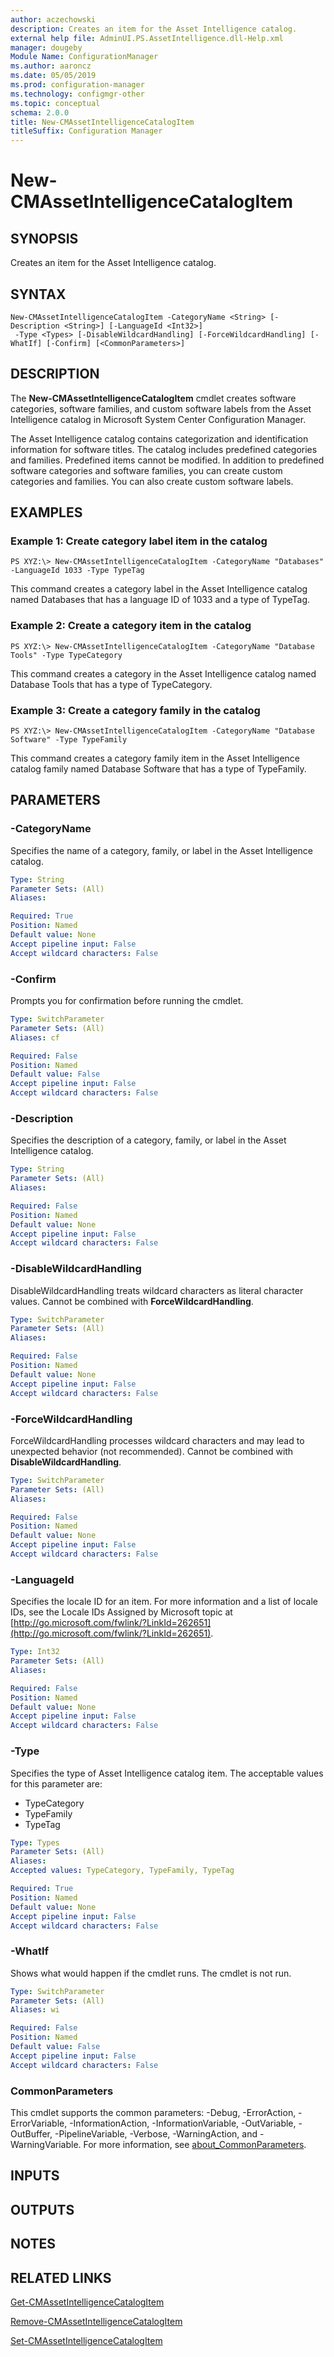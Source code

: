 ```yaml
---
author: aczechowski
description: Creates an item for the Asset Intelligence catalog.
external help file: AdminUI.PS.AssetIntelligence.dll-Help.xml
manager: dougeby
Module Name: ConfigurationManager
ms.author: aaroncz
ms.date: 05/05/2019
ms.prod: configuration-manager
ms.technology: configmgr-other
ms.topic: conceptual
schema: 2.0.0
title: New-CMAssetIntelligenceCatalogItem
titleSuffix: Configuration Manager
---
```


# New-CMAssetIntelligenceCatalogItem

## SYNOPSIS
Creates an item for the Asset Intelligence catalog.

## SYNTAX

```
New-CMAssetIntelligenceCatalogItem -CategoryName <String> [-Description <String>] [-LanguageId <Int32>]
 -Type <Types> [-DisableWildcardHandling] [-ForceWildcardHandling] [-WhatIf] [-Confirm] [<CommonParameters>]
```

## DESCRIPTION
The **New-CMAssetIntelligenceCatalogItem** cmdlet creates software categories, software families, and custom software labels from the Asset Intelligence catalog in Microsoft System Center Configuration Manager.

The Asset Intelligence catalog contains categorization and identification information for software titles.
The catalog includes predefined categories and families.
Predefined items cannot be modified.
In addition to predefined software categories and software families, you can create custom categories and families.
You can also create custom software labels.

## EXAMPLES

### Example 1: Create category label item in the catalog
```
PS XYZ:\> New-CMAssetIntelligenceCatalogItem -CategoryName "Databases" -LanguageId 1033 -Type TypeTag
```

This command creates a category label in the Asset Intelligence catalog named Databases that has a language ID of 1033 and a type of TypeTag.

### Example 2: Create a category item in the catalog
```
PS XYZ:\> New-CMAssetIntelligenceCatalogItem -CategoryName "Database Tools" -Type TypeCategory
```

This command creates a category in the Asset Intelligence catalog named Database Tools that has a type of TypeCategory.

### Example 3: Create a category family in the catalog
```
PS XYZ:\> New-CMAssetIntelligenceCatalogItem -CategoryName "Database Software" -Type TypeFamily
```

This command creates a category family item in the Asset Intelligence catalog family named Database Software that has a type of TypeFamily.

## PARAMETERS

### -CategoryName
Specifies the name of a category, family, or label in the Asset Intelligence catalog.

```yaml
Type: String
Parameter Sets: (All)
Aliases:

Required: True
Position: Named
Default value: None
Accept pipeline input: False
Accept wildcard characters: False
```

### -Confirm
Prompts you for confirmation before running the cmdlet.

```yaml
Type: SwitchParameter
Parameter Sets: (All)
Aliases: cf

Required: False
Position: Named
Default value: False
Accept pipeline input: False
Accept wildcard characters: False
```

### -Description
Specifies the description of a category, family, or label in the Asset Intelligence catalog.

```yaml
Type: String
Parameter Sets: (All)
Aliases:

Required: False
Position: Named
Default value: None
Accept pipeline input: False
Accept wildcard characters: False
```

### -DisableWildcardHandling
DisableWildcardHandling treats wildcard characters as literal character values. Cannot be combined with **ForceWildcardHandling**.

```yaml
Type: SwitchParameter
Parameter Sets: (All)
Aliases:

Required: False
Position: Named
Default value: None
Accept pipeline input: False
Accept wildcard characters: False
```

### -ForceWildcardHandling
ForceWildcardHandling processes wildcard characters and may lead to unexpected behavior (not recommended). Cannot be combined with **DisableWildcardHandling**.

```yaml
Type: SwitchParameter
Parameter Sets: (All)
Aliases:

Required: False
Position: Named
Default value: None
Accept pipeline input: False
Accept wildcard characters: False
```

### -LanguageId
Specifies the locale ID for an item.
For more information and a list of locale IDs, see the Locale IDs Assigned by Microsoft topic at [http://go.microsoft.com/fwlink/?LinkId=262651](http://go.microsoft.com/fwlink/?LinkId=262651).

```yaml
Type: Int32
Parameter Sets: (All)
Aliases:

Required: False
Position: Named
Default value: None
Accept pipeline input: False
Accept wildcard characters: False
```

### -Type
Specifies the type of Asset Intelligence catalog item.
The acceptable values for this parameter are:

- TypeCategory
- TypeFamily
- TypeTag

```yaml
Type: Types
Parameter Sets: (All)
Aliases:
Accepted values: TypeCategory, TypeFamily, TypeTag

Required: True
Position: Named
Default value: None
Accept pipeline input: False
Accept wildcard characters: False
```

### -WhatIf
Shows what would happen if the cmdlet runs.
The cmdlet is not run.

```yaml
Type: SwitchParameter
Parameter Sets: (All)
Aliases: wi

Required: False
Position: Named
Default value: False
Accept pipeline input: False
Accept wildcard characters: False
```

### CommonParameters
This cmdlet supports the common parameters: -Debug, -ErrorAction, -ErrorVariable, -InformationAction, -InformationVariable, -OutVariable, -OutBuffer, -PipelineVariable, -Verbose, -WarningAction, and -WarningVariable. For more information, see [about_CommonParameters](http://go.microsoft.com/fwlink/?LinkID=113216).

## INPUTS

## OUTPUTS

## NOTES

## RELATED LINKS

[Get-CMAssetIntelligenceCatalogItem](Get-CMAssetIntelligenceCatalogItem.md)

[Remove-CMAssetIntelligenceCatalogItem](Remove-CMAssetIntelligenceCatalogItem.md)

[Set-CMAssetIntelligenceCatalogItem](Set-CMAssetIntelligenceCatalogItem.md)


